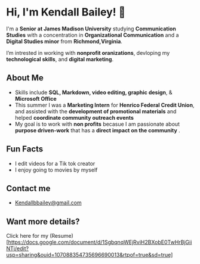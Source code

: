 # Hi, I'm Kendall Bailey! 👋

I'm a **Senior at James Madison University** studying **Communication Studies** with a concentration in **Organizational Communication** and a **Digital Studies minor** from **Richmond,Virginia**.

I’m intrested in working with **nonprofit oranizations**, devloping my **technological skills**, and **digital marketing**.  

## About Me
- Skills include **SQL, Markdown, video editing, graphic design**, & **Microsoft Office**
- This summer I was a **Marketing Intern** for **Henrico Federal Credit Union**, and assisted with the **development of promotional materials** and helped **coordinate community outreach events**      
- My goal is to work with **non profits** becasue I am passionate about **purpose driven-work** that has a **direct impact on the community** . 
## Fun Facts
- I edit videos for a Tik tok creator
- I enjoy going to movies by myself
 ## Contact me
-   Kendallbbailey@gmail.com

## Want more details?
Click here for my (Resume)[https://docs.google.com/document/d/1SgbqnqWEjRviH2BXobE0TwHrBjGiiNTj/edit?usp=sharing&ouid=107088354735696690013&rtpof=true&sd=true]
